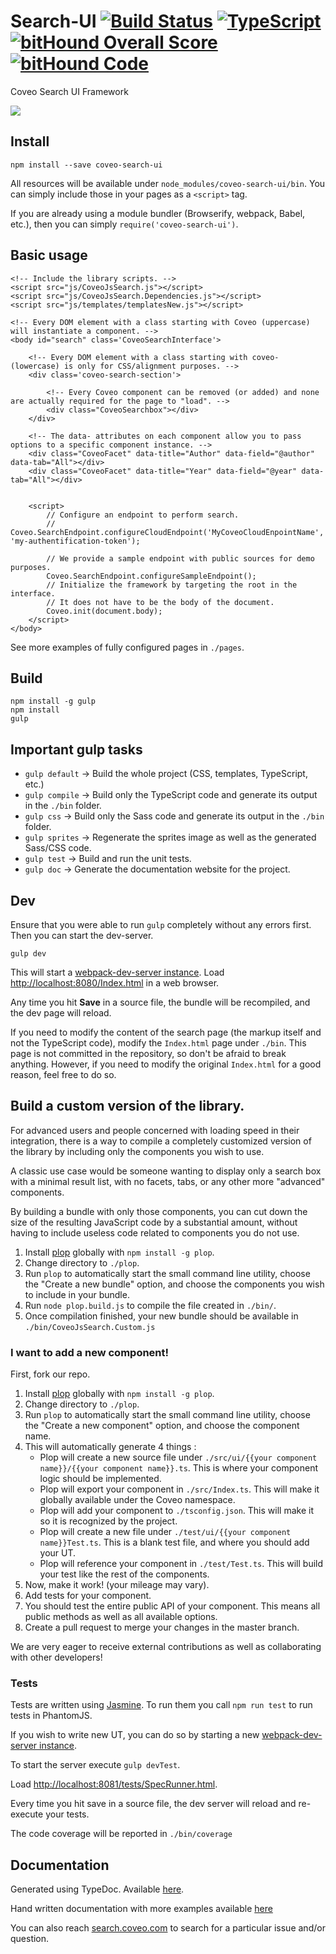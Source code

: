 # Search-UI [![Build Status](https://travis-ci.org/coveo/search-ui.svg?branch=master)](https://travis-ci.org/coveo/search-ui) [![TypeScript](https://badges.frapsoft.com/typescript/version/typescript-v18.svg?v=100)](https://github.com/ellerbrock/typescript-badges/) [![bitHound Overall Score](https://www.bithound.io/github/coveo/search-ui/badges/score.svg)](https://www.bithound.io/github/coveo/search-ui) [![bitHound Code](https://www.bithound.io/github/coveo/search-ui/badges/code.svg)](https://www.bithound.io/github/coveo/search-ui)
Coveo Search UI Framework

<img src='./docs/readme.png' />

## Install
    npm install --save coveo-search-ui

All resources will be available under `node_modules/coveo-search-ui/bin`. You can simply include those in your pages as a `<script>` tag.

If you are already using a module bundler (Browserify, webpack, Babel, etc.), then you can simply `require('coveo-search-ui')`.

## Basic usage

```
<!-- Include the library scripts. -->
<script src="js/CoveoJsSearch.js"></script>
<script src="js/CoveoJsSearch.Dependencies.js"></script>
<script src="js/templates/templatesNew.js"></script>

<!-- Every DOM element with a class starting with Coveo (uppercase) will instantiate a component. -->
<body id="search" class='CoveoSearchInterface'>

    <!-- Every DOM element with a class starting with coveo- (lowercase) is only for CSS/alignment purposes. -->
    <div class='coveo-search-section'>

        <!-- Every Coveo component can be removed (or added) and none are actually required for the page to "load". -->
        <div class="CoveoSearchbox"></div>
    </div>

    <!-- The data- attributes on each component allow you to pass options to a specific component instance. -->
    <div class="CoveoFacet" data-title="Author" data-field="@author" data-tab="All"></div>
    <div class="CoveoFacet" data-title="Year" data-field="@year" data-tab="All"></div>


    <script>
        // Configure an endpoint to perform search.
        // Coveo.SearchEndpoint.configureCloudEndpoint('MyCoveoCloudEnpointName', 'my-authentification-token');

        // We provide a sample endpoint with public sources for demo purposes.
        Coveo.SearchEndpoint.configureSampleEndpoint();
        // Initialize the framework by targeting the root in the interface.
        // It does not have to be the body of the document.
        Coveo.init(document.body);
    </script>
</body>

```

See more examples of fully configured pages in `./pages`.

## Build
    npm install -g gulp
    npm install
    gulp

## Important gulp tasks
* `gulp default` -> Build the whole project (CSS, templates, TypeScript, etc.)
* `gulp compile` -> Build only the TypeScript code and generate its output in the `./bin` folder.
* `gulp css` -> Build only the Sass code and generate its output in the `./bin` folder.
* `gulp sprites` -> Regenerate the sprites image as well as the generated Sass/CSS code.
* `gulp test` -> Build and run the unit tests.
* `gulp doc` -> Generate the documentation website for the project.

## Dev

Ensure that you were able to run `gulp` completely without any errors first. Then you can start the dev-server.

    gulp dev

This will start a [webpack-dev-server instance](https://webpack.github.io/docs/webpack-dev-server.html).
Load [http://localhost:8080/Index.html](http://localhost:8080/Index.html) in a web browser.

Any time you hit **Save** in a source file, the bundle will be recompiled, and the dev page will reload.

If you need to modify the content of the search page (the markup itself and not the TypeScript code), modify the `Index.html` page under `./bin`. This page is not committed in the repository, so don't be afraid to break anything. However, if you need to modify the original `Index.html` for a good reason, feel free to do so.

## Build a custom version of the library.

For advanced users and people concerned with loading speed in their integration, there is a way to compile a completely customized version of the library by including only the components you wish to use.

A classic use case would be someone wanting to display only a search box with a minimal result list, with no facets, tabs, or any other more "advanced" components.

By building a bundle with only those components, you can cut down the size of the resulting JavaScript code by a substantial amount, without having to include useless code related to components you do not use.

1. Install [plop](https://github.com/amwmedia/plop) globally with `npm install -g plop`.
2. Change directory to `./plop`.
3. Run `plop` to automatically start the small command line utility, choose the "Create a new bundle" option, and choose the components you wish to include in your bundle.
4. Run `node plop.build.js` to compile the file created in `./bin/`.
5. Once compilation finished, your new bundle should be available in `./bin/CoveoJsSearch.Custom.js`

### I want to add a new component!

First, fork our repo.

1. Install [plop](https://github.com/amwmedia/plop) globally with `npm install -g plop`.
2. Change directory to `./plop`.
3. Run `plop` to automatically start the small command line utility, choose the "Create a new component" option, and choose the component name.
4. This will automatically generate 4 things :
    * Plop will create a new source file under `./src/ui/{{your component name}}/{{your component name}}.ts`. This is where your component logic should be implemented.
    * Plop will export your component in `./src/Index.ts`. This will make it globally available under the Coveo namespace.
    * Plop will add your component to `./tsconfig.json`. This will make it so it is recognized by the project.
    * Plop will create a new file under `./test/ui/{{your component name}}Test.ts`. This is a blank test file, and where you should add your UT.
    * Plop will reference your component in `./test/Test.ts`. This will build your test like the rest of the components.
5. Now, make it work! (your mileage may vary).
6. Add tests for your component.
7. You should test the entire public API of your component. This means all public methods as well as all available options.
8. Create a pull request to merge your changes in the master branch.

We are very eager to receive external contributions as well as collaborating with other developers!

### Tests

Tests are written using [Jasmine](http://jasmine.github.io/2.4/introduction.html). To run them you call `npm run test` to run tests in PhantomJS.

If you wish to write new UT, you can do so by starting a new [webpack-dev-server instance](https://webpack.github.io/docs/webpack-dev-server.html).

To start the server execute `gulp devTest`.

Load [http://localhost:8081/tests/SpecRunner.html](http://localhost:8081/tests/SpecRunner.html).

Every time you hit save in a source file, the dev server will reload and re-execute your tests.

The code coverage will be reported in `./bin/coverage`

## Documentation
Generated using TypeDoc. Available [here](https://coveo.github.io/search-ui/).

Hand written documentation with more examples available [here](https://developers.coveo.com/display/JsSearchV1/JavaScript+Search+Framework+V1+Home)

You can also reach [search.coveo.com](https://search.coveo.com) to search for a particular issue and/or question.
